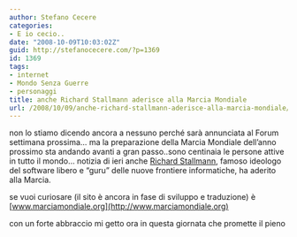 ```yaml
---
author: Stefano Cecere
categories:
- E io cecio..
date: "2008-10-09T10:03:02Z"
guid: http://stefanocecere.com/?p=1369
id: 1369
tags:
- internet
- Mondo Senza Guerre
- personaggi
title: anche Richard Stallmann aderisce alla Marcia Mondiale
url: /2008/10/09/anche-richard-stallmann-aderisce-alla-marcia-mondiale/
---
```


non lo stiamo dicendo ancora a nessuno perché sarà annunciata al Forum settimana prossima&#8230; ma la preparazione della Marcia Mondiale dell&#8217;anno prossimo sta andando avanti a gran passo..sono centinaia le persone attive in tutto il mondo&#8230; notizia di ieri anche [Richard Stallmann](http://it.wikipedia.org/wiki/Richard_Stallman), famoso ideologo del software libero e &#8220;guru&#8221; delle nuove frontiere informatiche, ha aderito alla Marcia.

se vuoi curiosare (il sito è ancora in fase di sviluppo e traduzione) è [www.marciamondiale.org](http://www.marciamondiale.org)

con un forte abbraccio mi getto ora in questa giornata che promette il pieno